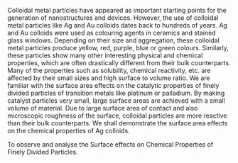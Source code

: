 Colloidal metal particles have appeared as important starting points for the generation of nanostructures and devices. However, the use of colloidal metal particles like Ag and Au colloids dates back to hundreds of years. Ag and Au colloids were used as colouring agents in ceramics and stained glass windows. Depending on their size and aggregation, these colloidal metal particles produce yellow, red, purple, blue or green colours. Similarly, these particles show many other interesting physical and chemical properties, which are often drastically different from their bulk counterparts. Many of the properties such as solubility, chemical reactivity, etc. are affected by their small sizes and high surface to volume ratio. We are familiar with the surface area effects on the catalytic properties of finely divided particles of transition metals like platinum or palladium. By making catalyst particles very small, large surface areas are achieved with a small volume of material. Due to large surface area of contact and also microscopic roughness of the surface, colloidal particles are more reactive than their bulk counterparts. We shall demonstrate the surface area effects on the chemical properties of Ag colloids.  

To observe and analyse the Surface effects on Chemical Properties of Finely Divided Particles.


